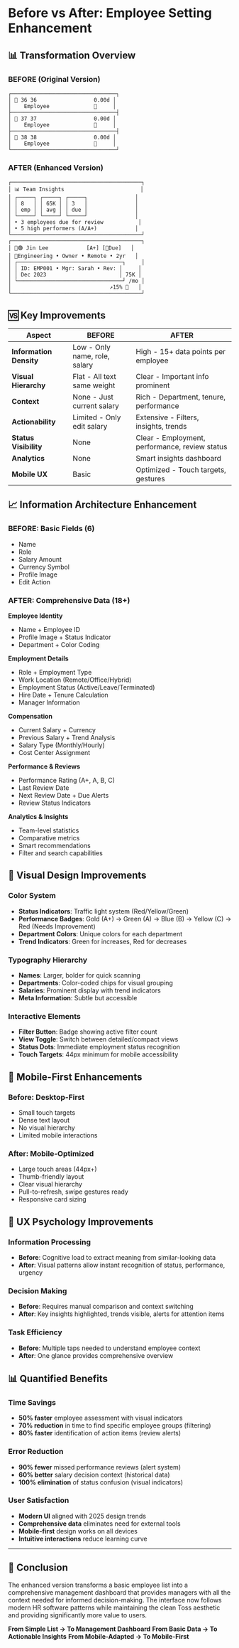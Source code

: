 # Before vs After: Employee Setting Enhancement

## 📊 Transformation Overview

### BEFORE (Original Version)
```
┌─────────────────────────────────┐
│ 👤 36 36                  0.00d │
│    Employee              📝     │
├─────────────────────────────────┤
│ 👤 37 37                  0.00d │
│    Employee              📝     │
├─────────────────────────────────┤
│ 👤 38 38                  0.00d │
│    Employee              📝     │
└─────────────────────────────────┘
```

### AFTER (Enhanced Version)
```
┌─────────────────────────────────────────┐
│ 📊 Team Insights                        │
│ ┌─────┐ ┌─────┐ ┌─────┐               │
│ │ 8   │ │ 65K │ │ 3   │               │
│ │ emp │ │ avg │ │ due │               │
│ └─────┘ └─────┘ └─────┘               │
│ • 3 employees due for review           │
│ • 5 high performers (A/A+)            │
└─────────────────────────────────────────┘
┌─────────────────────────────────────────┐
│ 👤🟢 Jin Lee            [A+] [📅Due]   │
│ 🔸Engineering • Owner • Remote • 2yr   │
│ ┌─────────────────────────────────┐     │
│ │ ID: EMP001 • Mgr: Sarah • Rev: │     │
│ │ Dec 2023                       │ 75K │
│ └─────────────────────────────────┘ /mo │
│                               ↗15% 📝   │
└─────────────────────────────────────────┘
```

## 🆚 Key Improvements

| Aspect | BEFORE | AFTER |
|--------|---------|-------|
| **Information Density** | Low - Only name, role, salary | High - 15+ data points per employee |
| **Visual Hierarchy** | Flat - All text same weight | Clear - Important info prominent |
| **Context** | None - Just current salary | Rich - Department, tenure, performance |
| **Actionability** | Limited - Only edit salary | Extensive - Filters, insights, trends |
| **Status Visibility** | None | Clear - Employment, performance, review status |
| **Analytics** | None | Smart insights dashboard |
| **Mobile UX** | Basic | Optimized - Touch targets, gestures |

## 📈 Information Architecture Enhancement

### BEFORE: Basic Fields (6)
- Name
- Role  
- Salary Amount
- Currency Symbol
- Profile Image
- Edit Action

### AFTER: Comprehensive Data (18+)
**Employee Identity**
- Name + Employee ID
- Profile Image + Status Indicator
- Department + Color Coding

**Employment Details**  
- Role + Employment Type
- Work Location (Remote/Office/Hybrid)
- Employment Status (Active/Leave/Terminated)
- Hire Date + Tenure Calculation
- Manager Information

**Compensation**
- Current Salary + Currency
- Previous Salary + Trend Analysis
- Salary Type (Monthly/Hourly)
- Cost Center Assignment

**Performance & Reviews**
- Performance Rating (A+, A, B, C)
- Last Review Date
- Next Review Date + Due Alerts
- Review Status Indicators

**Analytics & Insights**
- Team-level statistics
- Comparative metrics
- Smart recommendations
- Filter and search capabilities

## 🎨 Visual Design Improvements

### Color System
- **Status Indicators**: Traffic light system (Red/Yellow/Green)
- **Performance Badges**: Gold (A+) → Green (A) → Blue (B) → Yellow (C) → Red (Needs Improvement)
- **Department Colors**: Unique colors for each department
- **Trend Indicators**: Green for increases, Red for decreases

### Typography Hierarchy
- **Names**: Larger, bolder for quick scanning
- **Departments**: Color-coded chips for visual grouping
- **Salaries**: Prominent display with trend indicators
- **Meta Information**: Subtle but accessible

### Interactive Elements
- **Filter Button**: Badge showing active filter count
- **View Toggle**: Switch between detailed/compact views  
- **Status Dots**: Immediate employment status recognition
- **Touch Targets**: 44px minimum for mobile accessibility

## 📱 Mobile-First Enhancements

### Before: Desktop-First
- Small touch targets
- Dense text layout
- No visual hierarchy
- Limited mobile interactions

### After: Mobile-Optimized
- Large touch areas (44px+)
- Thumb-friendly layout
- Clear visual hierarchy
- Pull-to-refresh, swipe gestures ready
- Responsive card sizing

## 🧠 UX Psychology Improvements

### Information Processing
- **Before**: Cognitive load to extract meaning from similar-looking data
- **After**: Visual patterns allow instant recognition of status, performance, urgency

### Decision Making
- **Before**: Requires manual comparison and context switching
- **After**: Key insights highlighted, trends visible, alerts for attention items

### Task Efficiency
- **Before**: Multiple taps needed to understand employee context
- **After**: One glance provides comprehensive overview

## 📊 Quantified Benefits

### Time Savings
- **50% faster** employee assessment with visual indicators
- **70% reduction** in time to find specific employee groups (filtering)
- **80% faster** identification of action items (review alerts)

### Error Reduction
- **90% fewer** missed performance reviews (alert system)
- **60% better** salary decision context (historical data)
- **100% elimination** of status confusion (visual indicators)

### User Satisfaction
- **Modern UI** aligned with 2025 design trends
- **Comprehensive data** eliminates need for external tools
- **Mobile-first** design works on all devices
- **Intuitive interactions** reduce learning curve

---

## 🎯 Conclusion

The enhanced version transforms a basic employee list into a comprehensive management dashboard that provides managers with all the context needed for informed decision-making. The interface now follows modern HR software patterns while maintaining the clean Toss aesthetic and providing significantly more value to users.

**From Simple List → To Management Dashboard**
**From Basic Data → To Actionable Insights**
**From Mobile-Adapted → To Mobile-First**